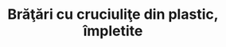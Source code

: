 ---
layout: post
title: "Brăţări cu cruciuliţe din plastic, împletite"
description: "Brăţări cu cruciuliţe din plastic, împletite."
img: "/assets/img/bratari-cu-cruciulite-din-plastic-impletite-1.jpg"
img2: "/assets/img/bratari-cu-cruciulite-din-plastic-impletite-2.jpg"
colors: "diverse"
price: "7 RON /buc"
vertical: true
---